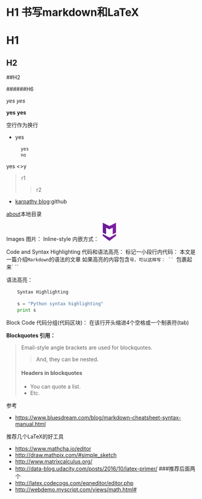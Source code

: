 H1 书写markdown和LaTeX
===
# H1



H2
---
##H2

######H6

*yes*
_yes_

**yes**
__yes__

空行作为换行


* yes

        yes
        no
        
<hello>yes
<>y

>r1
>
>>r2
>

* [karpathy blog](https://github.com/karpathy):github

[about](/home/naruto)本地目录

Images 图片：
Inline-style 内嵌方式：
![alt text](https://github.com/adam-p/markdown-here/raw/master/src/common/images/icon48.png "title text")
 

Code and Syntax Highlighting 代码和语法高亮：
标记一小段行内代码：
本文是一篇介绍`Markdown`的语法的文章 
如果高亮的内容包含`号，可以这样写：
`` `包裹起来` ``
 
语法高亮：
```html
    Syntax Highlighting
```

```python
    s = "Python syntax highlighting"
    print s
```

Block Code 代码分组(代码区块)：
在该行开头缩进4个空格或一个制表符(tab)
 
<strong>Blockquotes 引用：</strong>
> Email-style angle brackets
> are used for blockquotes.
> > And, they can be nested.
> #### Headers in blockquotes
> * You can quote a list.
> * Etc.

参考
* https://www.bluesdream.com/blog/markdown-cheatsheet-syntax-manual.html

推荐几个LaTeX的好工具
* https://www.mathcha.io/editor
* http://draw.mathpix.com/#simple_sketch
* http://www.matrixcalculus.org/
* http://data-blog.udacity.com/posts/2016/10/latex-primer/
###推荐后面两个
* http://latex.codecogs.com/eqneditor/editor.php
* http://webdemo.myscript.com/views/math.html#
        